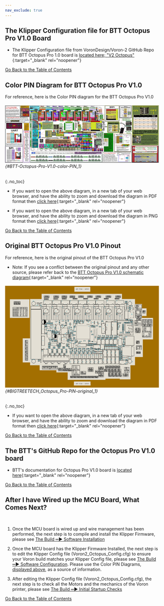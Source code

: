 ```yaml
---
nav_exclude: true
---
```


## The Klipper Configuration file for BTT Octopus Pro V1.0 Board

* The Klipper Configuration file from VoronDesign/Voron-2 GitHub Repo for BTT Octopus Pro 1.0 board is [located here; "V2 Octopus"](../../build/software/configuration#initial-voron-printer-configuration){:target="_blank" rel="noopener"}

[Go Back to the Table of Contents](v2_octopus_pro_uartspi_wiring.html#table-of-contents)

## Color PIN Diagram for BTT Octopus Pro V1.0

For reference, here is the Color PIN diagram for the BTT Octopus Pro V1.0

###### ![](./images/BTT-Octopus-Pro-V1.0-color-PIN.jpg) {#BTT-Octopus-Pro-V1.0-color-PIN_1}
{:.no_toc}

* If you want to open the above diagram, in a new tab of your web browser, and have the ability to zoom and download the diagram in PDF format then [click here](./images/BTT-Octopus-Pro-V1.0-Color-PIN-V4.0.pdf){:target="_blank" rel="noopener"}

* If you want to open the above diagram, in a new tab of your web browser, and have the ability to zoom and download the diagram in PNG format then [click here](./images/BTT-Octopus-Pro-V1.0-color-PIN.jpg){:target="_blank" rel="noopener"}

[Go Back to the Table of Contents](v2_octopus_pro_uartspi_wiring.html#table-of-contents)

## Original BTT Octopus Pro V1.0 Pinout

For reference, here is the original pinout of the BTT Octopus Pro V1.0

* Note: If you see a conflict between the original pinout and any other source, please refer back to the [BTT Octopus Pro V1.0 schematic diagram](<./images/BIGTREETECH Octopus Pro_SCH.pdf>){:target="_blank" rel="noopener"}

###### ![](./images/BIGTREETECH_Octopus_Pro-PIN-original.png) {#BIGTREETECH_Octopus_Pro-PIN-original_1}
{:.no_toc}

* If you want to open the above diagram, in a new tab of your web browser, and have the ability to zoom and download the diagram in PDF format then [click here](<./images/BIGTREETECH Octopus Pro - PIN.pdf>){:target="_blank" rel="noopener"}

[Go Back to the Table of Contents](v2_octopus_pro_uartspi_wiring.html#table-of-contents)

## The BTT's GitHub Repo for the Octopus Pro V1.0 board

* BTT's documentation for Octopus Pro V1.0 board is [located here](https://github.com/bigtreetech/BIGTREETECH-OCTOPUS-Pro){:target="_blank" rel="noopener"}

[Go Back to the Table of Contents](v2_octopus_pro_uartspi_wiring.html#table-of-contents)

## After I have Wired up the MCU Board, What Comes Next?<span> <br> </span>
<span> <br> </span>

1. Once the MCU board is wired up and wire management has been performed, the next step is to compile and install the Klipper Firmware, please see [The Build ═► Software Installation](../../build/software/index.md#software-installation)

2. Once the MCU board has the Klipper Firmware Installed, the next step is to edit the Klipper Config file (Voron2_Octopus_Config.cfg) to ensure your Voron build matches your Klipper Config file, please see [The Build ═► Software Configuration](../../build/software/configuration.md#software-configuration).  Please use the Color PIN Diagrams, [displayed above](#color-pin-diagram-for-btt-octopus-pro-v10), as a source of information.

3. After editing the Klipper Config file (Voron2_Octopus_Config.cfg), the next step is to check all the Motors and the mechanics of the Voron printer, please see [The Build ═► Initial Startup Checks](../../build/startup/index.md#initial-startup-checks)

[Go Back to the Table of Contents](v2_octopus_pro_uartspi_wiring.html#table-of-contents)